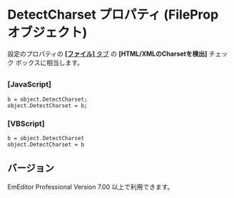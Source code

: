 # DetectCharset プロパティ (FileProp オブジェクト)

設定のプロパティの [**\[ファイル\]** タブ](../../dlg/properties/file/index) の
**\[HTML/XMLのCharsetを検出\]**
チェック ボックスに相当します。

## 

### \[JavaScript\]

```
b = object.DetectCharset;
object.DetectCharset = b;
```

### \[VBScript\]

```
b = object.DetectCharset
object.DetectCharset = b
```

## バージョン

EmEditor Professional Version 7.00 以上で利用できます。
